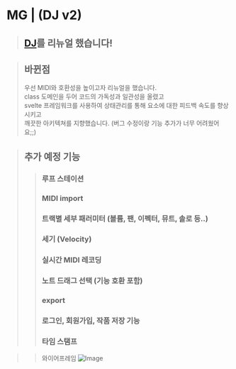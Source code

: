 ﻿# MG | (DJ v2)
> ## [DJ](https://github.com/zios0707/DJ)를 리뉴얼 했습니다!

> ## 바뀐점
> 우선 MIDI와 호환성을 높이고자 리뉴얼을 했습니다. \
> class 도메인을 두어 코드의 가독성과 일관성을 올렸고 \
> svelte 프레임워크를 사용하여 상태관리를 통해 요소에 대한 피드백 속도를 향상시키고 \
> 깨끗한 아키텍쳐를 지향했습니다. (버그 수정이랑 기능 추가가 너무 어려웠어요;;)

> ## 추가 예정 기능
> > ### 루프 스테이션
> > ### MIDI import
> > ### 트랙별 세부 패러미터 (볼륨, 팬, 이펙터, 뮤트, 솔로 등..)
> > ### 세기 (Velocity)
> > ### 실시간 MIDI 레코딩
> > ### 노트 드래그 선택 (기능 호환 포함)
> > ### export
> > ### 로그인, 회원가입, 작품 저장 기능
> > ### 타임 스탬프

> > 와이어프레임
> ![Image](https://github.com/user-attachments/assets/870fbcb3-7168-4aea-a245-93f8d6d3638c)
